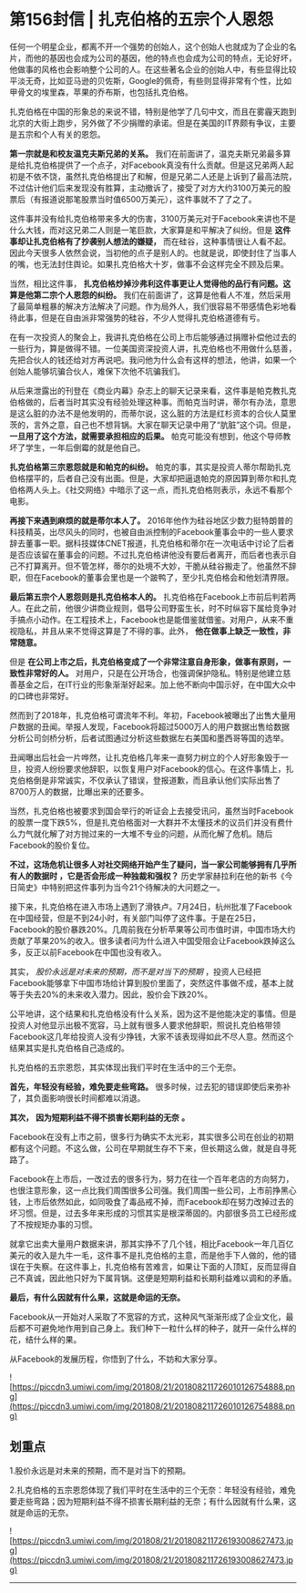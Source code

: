 # 第156封信 | 扎克伯格的五宗个人恩怨

任何一个明星企业，都离不开一个强势的创始人，这个创始人也就成为了企业的名片，而他的基因也会成为公司的基因，他的特点也会成为公司的特点，无论好坏，他做事的风格也会影响整个公司的人。在这些著名企业的创始人中，有些显得比较平淡无奇，比如亚马逊的贝佐斯，Google的佩奇，有些则显得非常有个性，比如甲骨文的埃里森，苹果的乔布斯，也包括扎克伯格。

扎克伯格在中国的形象总的来说不错，特别是他学了几句中文，而且在雾霾天跑到北京的大街上跑步，另外做了不少捐赠的承诺。但是在美国的IT界颇有争议，主要是五宗和个人有关的恩怨。

 **第一宗就是和校友温克夫斯兄弟的关系。** 我们在前面讲了，温克夫斯兄弟最多算是给扎克伯格提供了一个点子，对Facebook真没有什么贡献。但是这兄弟两人起初是不依不饶，虽然扎克伯格提出了和解，但是兄弟二人还是上诉到了最高法院，不过估计他们后来发现没有胜算，主动撤诉了，接受了对方大约3100万美元的股票后（有报道说那笔股票当时值6500万美元），这件事就不了了之了。

这件事并没有给扎克伯格带来多大的伤害，3100万美元对于Facebook来讲也不是什么大钱，而对这兄弟二人则是一笔巨款，大家算是和平解决了纠纷。但是 **这件事却让扎克伯格有了抄袭别人想法的嫌疑，** 而在硅谷，这种事情很让人看不起。因此今天很多人依然会说，当初他的点子是别人的。也就是说，即使封住了当事人的嘴，也无法封住舆论。如果扎克伯格大十岁，做事不会这样完全不顾及后果。

当然，相比这件事， **扎克伯格炒掉沙弗利这件事更让人觉得他的品行有问题。这算是他第二宗个人恩怨的纠纷。** 我们在前面讲了，这算是他看人不准，然后采用了最简单粗暴的解决方法解决了问题。作为局外人，我们很容易不带感情色彩地看待此事，但是在自由派非常强势的硅谷，不少人觉得扎克伯格道德有亏。

在有一次投资人的聚会上，我讲扎克伯格在公司上市后能够通过捐赠补偿他过去的一些行为，算是做得不错。一位美国资深投资人讲，扎克伯格也不用做什么慈善，先把合伙人的钱还给对方再说吧。我问他为什么会有这样的想法，他讲，如果一个创始人能够坑骗合伙人，难保下次他不坑骗我们。

从后来泄露出的刊登在《商业内幕》杂志上的聊天记录来看，这件事是帕克教扎克伯格做的，后者当时其实没有经验处理这种事。而帕克当时讲，蒂尔有办法，意思是这么脏的办法不是他发明的，而蒂尔说，这么脏的方法是红杉资本的合伙人莫里茨的，言外之意，自己也不想背锅。大家在聊天记录中用了“肮脏”这个词。但是， **一旦用了这个方法，就需要承担相应的后果。** 帕克可能没有想到，他这个导师教坏了学生，一年后倒霉的就是他自己。

 **扎克伯格第三宗恩怨就是和帕克的纠纷。** 帕克的事，其实是投资人蒂尔帮助扎克伯格摆平的，后者自己没有出面。但是，大家却把逼退帕克的原因算到蒂尔和扎克伯格两人头上。《社交网络》中暗示了这一点，而扎克伯格则表示，永远不看那个电影。

 **再接下来遇到麻烦的就是蒂尔本人了。** 2016年他作为硅谷地区少数力挺特朗普的科技精英，出尽风头的同时，也被自由派控制的Facebook董事会中的一些人要求辞去董事一职。据科技媒体CNET报道，扎克伯格和蒂尔在一次电话中讨论了后者是否应该留在董事会的问题。不过扎克伯格讲他没有要后者离开，而后者也表示自己不打算离开。但不管怎样，蒂尔的处境不大妙，干脆从硅谷搬走了。他虽然不辞职，但在Facebook的董事会里也是一个跛鸭了，至少扎克伯格会和他划清界限。

 **最后第五宗个人恩怨则是扎克伯格本人的。** 扎克伯格在Facebook上市前后判若两人。在此之前，他很少讲商业规则，倡导公司野蛮生长，时不时纵容下属给竞争对手搞点小动作。在工程技术上，Facebook也是能借鉴就借鉴。对用户，从来不重视隐私，并且从来不觉得这算是了不得的事。此外， **他在做事上缺乏一致性，非常随意。**

但是 **在公司上市之后，扎克伯格变成了一个非常注意自身形象，做事有原则，一致性非常好的人。** 对用户，只是在公开场合，也强调保护隐私。特别是他建立慈善基金之后，在IT行业的形象渐渐好起来。加上他不断向中国示好，在中国大众中的口碑也非常好。

然而到了2018年，扎克伯格可谓流年不利。年初，Facebook被曝出了出售大量用户数据的丑闻。举报人发现，Facebook将超过5000万人的用户数据出售给数据分析公司剑桥分析，后者试图通过分析这些数据左右美国和墨西哥等国的选举。

丑闻曝出后社会一片哗然，让扎克伯格几年来一直努力树立的个人好形象毁于一旦，投资人纷纷要求他辞职，以恢复用户对Facebook的信心。在这件事情上，扎克伯格倒是非常诚实，不仅承认了错误，登报道歉，而且承认他们实际出售了8700万人的数据，比曝出来的还要多。

当然，扎克伯格也被要求到国会举行的听证会上去接受讯问，虽然当时Facebook的股票一度下跌5%，但是扎克伯格面对一大群并不太懂技术的议员们并没有费什么力气就化解了对方抛过来的一大堆不专业的问题，从而化解了危机。随后Facebook的股价复位。

 **不过，这场危机让很多人对社交网络开始产生了疑问，当一家公司能够拥有几乎所有人的数据时 ，它是否会形成一种独裁和强权？** 历史学家赫拉利在他的新书《今日简史》中特别把这件事列为当今21个待解决的大问题之一。

接下来，扎克伯格在进入市场上遇到了滑铁卢。7月24日，杭州批准了Facebook在中国经营，但是不到24小时，有关部门叫停了这件事。于是在25日，Facebook的股价暴跌20%。几周前我在分析苹果等公司市值时讲，中国市场大约贡献了苹果20%的收入。很多读者问为什么进入中国受阻会让Facebook跌掉这么多，反正以前Facebook在中国也没有收入。

其实， *股价永远是对未来的预期，而不是对当下的预期* ，投资人已经把Facebook能够拿下中国市场给计算到股价里面了，突然这件事做不成，基本上就等于失去20%的未来收入潜力。因此，股价会下跌20%。

公平地讲，这个结果和扎克伯格没有什么关系，因为这不是他能决定的事情。但是投资人对他显示出极不宽容，马上就有很多人要求他辞职，照说扎克伯格带领Facebook这几年给投资人没有少挣钱，大家不该表现得如此不尽人意。然而这个结果其实是扎克伯格自己造成的。

扎克伯格的五宗恩怨，其实体现出我们平时在生活中的三个无奈。

 **首先，年轻没有经验，难免要走些弯路。** 很多时候，过去犯的错误即使后来弥补了，其负面影响很长时间都难以消退。

 **其次，**  **因为短期利益不得不损害长期利益的无奈**  **。**

Facebook在没有上市之前，很多行为确实不太光彩，其实很多公司在创业的初期都有这个问题。不这么做，公司在早期就生存不下来，但长期这么做，就是自寻死路了。

Facebook在上市后，一改过去的很多行为，努力在往一个百年老店的方向努力，也很注意形象，这一点比我们周围很多公司强。我们周围一些公司，上市前挣黑心钱，上市后依然如此，如同吸食了毒品戒不掉，而Facebook却在努力改掉过去的坏习惯。但是，过去多年来形成的习惯其实是根深蒂固的。内部很多员工已经形成了不按规矩办事的习惯。

就拿它出卖大量用户数据来讲，那其实挣不了几个钱，相比Facebook一年几百亿美元的收入是九牛一毛，这件事不是扎克伯格的主意，而是他手下人做的，他的错误在于失察。在这件事上，扎克伯格有苦难言，如果让下面的人顶缸，反而显得自己不真诚，因此他只好为下属背锅。这便是短期利益和长期利益难以调和的矛盾。

 **最后，有什么因就有什么果，这就是命运的无奈。**

Facebook从一开始对人采取了不宽容的方式，这种风气渐渐形成了企业文化，最后都不可避免地作用到自己身上。我们种下一粒什么样的种子，就开一朵什么样的花，结什么样的果。

从Facebook的发展历程，你悟到了什么，不妨和大家分享。

![https://piccdn3.umiwi.com/img/201808/21/201808211726010126754888.png](https://piccdn3.umiwi.com/img/201808/21/201808211726010126754888.png)

## 划重点

1.股价永远是对未来的预期，而不是对当下的预期。

2.扎克伯格的五宗恩怨体现了我们平时在生活中的三个无奈：年轻没有经验，难免要走些弯路；因为短期利益不得不损害长期利益的无奈；有什么因就有什么果，这就是命运的无奈。

![https://piccdn3.umiwi.com/img/201808/21/201808211726193008627473.jpg](https://piccdn3.umiwi.com/img/201808/21/201808211726193008627473.jpg)

---
